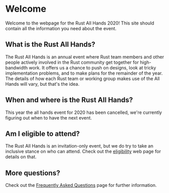 # Welcome

Welcome to the webpage for the Rust All Hands 2020! This site should
contain all the information you need about the event.

## What is the Rust All Hands?

The Rust All Hands is an annual event where Rust team members and
other people actively involved in the Rust community get together for
high-bandwidth work. It offers us a chance to push on designs, look at
tricky implementation problems, and to make plans for the remainder of
the year. The details of how each Rust team or working group makes use
of the All Hands will vary, but that's the idea.

## When and where is the Rust All Hands?

This year the all hands event for 2020 has been cancelled, we're currently
figuring out when to have the next event.

## Am I eligible to attend?

The Rust All Hands is an invitation-only event, but we do try to take an
inclusive stance on who can attend. Check out the [eligibility] web
page for details on that.

[eligibility]: ./eligibility.html

## More questions?

Check out the [Frequently Asked Questions](./faq.md) page for
further information.
